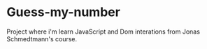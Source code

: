 # Guess-my-number
Project where i'm learn JavaScript and Dom interations from Jonas Schmedtmann's course.

